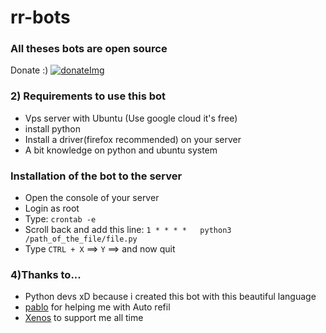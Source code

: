 # rr-bots

### All theses bots are open source 
Donate :) [![donateImg]](https://www.paypal.me/Zeus201)
 
 


### 2) Requirements to use this bot
 - Vps server with Ubuntu (Use google cloud it's free)
 - install python
 - Install a driver(firefox recommended) on your server
 - A bit knowledge on python and ubuntu system

### Installation of the bot to the server
  - Open the console of your server
  - Login as root
  - Type: `crontab -e`
  - Scroll back and add this line: `1 * * * *   python3 /path_of_the_file/file.py`
  - Type `CTRL + X` ==> `Y` ==> and now quit

    
### 4)Thanks to...
  - Python devs xD because i created this bot with this beautiful language
  - [pablo] for helping me with Auto refil
  - [Xenos] to support me all time


[pablo]: https://github.com/pbl0
[donateImg]: https://img.shields.io/badge/Donate-PayPal-green.svg
[Tools]: https://github.com/pbl0/rr-scripts/
[Xenos]: https://t.me/XenosRR
[Denver]: https://t.me/Denver02
